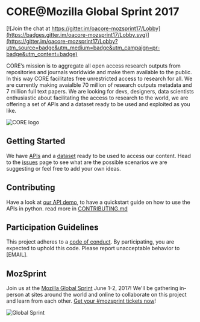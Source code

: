 
# CORE@Mozilla Global Sprint 2017

[![Join the chat at https://gitter.im/oacore-mozsprint17/Lobby](https://badges.gitter.im/oacore-mozsprint17/Lobby.svg)](https://gitter.im/oacore-mozsprint17/Lobby?utm_source=badge&utm_medium=badge&utm_campaign=pr-badge&utm_content=badge)

CORE’s mission is to aggregate all open access research outputs from repositories and journals worldwide and make them available to the public. In this way CORE facilitates free unrestricted access to research for all.
We are currently making avaialble 70 million of research outputs metadata and 7 million full text papers. 
We are looking for devs, designers, data scientists enthusiastic about facilitating the access to research to the world, we are offering a set of APIs and a dataset ready to be used and exploited as you like.

![CORE logo](https://core.ac.uk/images/dab7dee.png "CORE logo")

## Getting Started

We have [APIs](https://core.ac.uk/about#apis) and a [dataset](https://core.ac.uk/about#dataset) ready to be used to access our content. Head to the [issues](../../issues) page to see what are the possible scenarios we are suggesting or feel free to add your own ideas.


## Contributing

Have a look at [our API demo](https://github.com/oacore/or2016-api-demo), to have a quickstart guide on how to use the APIs in python. read more in [CONTRIBUTING.md](CONTRIBUTING.md)

## Participation Guidelines

This project adheres to a [code of conduct](CODE_OF_CONDUCT.md). By participating, you are expected to uphold this code. Please report unacceptable behavior to [EMAIL].

## MozSprint

Join us at the [Mozilla Global Sprint](http://mozilla.github.io/global-sprint/) June 1-2, 2017! We'll be gathering in-person at sites around the world and online to collaborate on this project and learn from each other. [Get your #mozsprint tickets now](http://mozilla.github.io/global-sprint/)!

![Global Sprint](https://cloud.githubusercontent.com/assets/617994/24632585/b2b07dcc-1892-11e7-91cf-f9e473187cf7.png)
